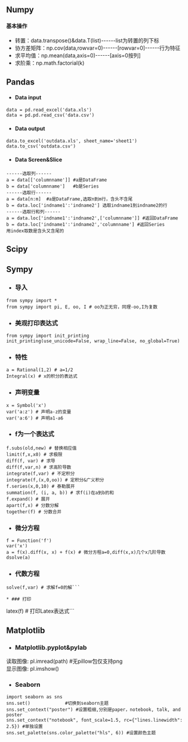 
## Numpy
#### 基本操作
* 转置：data.transpose()&data.T(list)------list为转置的列下标
* 协方差矩阵：np.cov(data,rowvar=0)------[rowvar=0]------行为特征
* 求平均值：np.mean(data,axis=0)------[axis=0按列]
* 求阶乘：np.math.factorial(k)

## Pandas
* #### Data input
```
data = pd.read_excel('data.xls')
data = pd.pd.read_csv('data.csv')
```
* #### Data output
```
data.to_excel('outdata.xls', sheet_name='sheet1')
data.to_csv('outdata.csv')
```
* #### Data Screen&Slice
```
------选取列------
a = data[['columnname']] #a是DataFrame
b = data['columnname']   #b是Series
------选取行------
a = data[n:m]  #a是DataFrame,选取n到m行，含头不含尾
b = data.loc['indname1':'indname2'] 选取indname1到indname2的行
------选取行和列------
a = data.loc['indname1':'indname2',['columnname']] #返回DataFrame  
b = data.loc['indname1':'indname2','columnname'] #返回Series
用index取数是含头又含尾的
```

## Scipy

## Sympy
* ### 导入
```
from sympy import *
from sympy import pi, E, oo, I # oo为正无穷，同理-oo,I为复数
```
* ### 美观打印表达式
```
from sympy import init_printing
init_printing(use_unicode=False, wrap_line=False, no_global=True)
```
* ### 特性
```
a = Rational(1,2) # a=1/2
Integral(x) # x的积分的表达式
```
* ### 声明变量
```
x = Symbol('x')
var('a:z') # 声明a-z的变量
var('a:6') # 声明a1-a6
```
* ### f为一个表达式
```
f.subs(old,new) # 替换相应值
limit(f,x,x0) # 求极限
diff(f, var) # 求导
diff(f,var,n) # 求高阶导数
integrate(f,var) # 不定积分
integrate(f,(x,0,oo)) # 定积分&广义积分
f.series(x,0,10) # 泰勒展开
summation(f, (i, a, b)) # 求f(i)在a到b的和
f.expand() # 展开
apart(f,x) # 分数分解
together(f) # 分数合并
```
* ### 微分方程
```
f = Function('f')
var('x')
a = f(x).diff(x, x) + f(x) # 微分方程a=0,diff(x,x)几个x几阶导数
dsolve(a)
```
* ### 代数方程
```
solve(f,var) # 求解f=0的解```

* ### 打印
```
latex(f) # 打印Latex表达式```

## Matplotlib
* ### Matplotlib.pyplot&pylab
读取图像: pl.imread(path) #无pillow包仅支持png  
显示图像: pl.imshow()

* ### Seaborn
```
import seaborn as sns
sns.set()             #切换到seaborn主题
sns.set_context("poster") #设置粗细,分别是paper，notebook, talk, and poster
sns.set_context("notebook", font_scale=1.5, rc={"lines.linewidth": 2.5}) #单独设置
sns.set_palette(sns.color_palette("hls", 6)) #设置颜色主题
```
